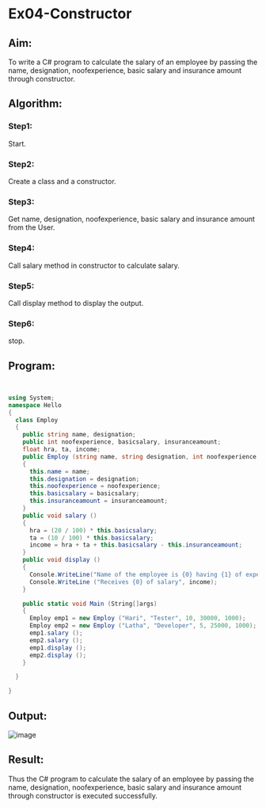 # Ex04-Constructor
## Aim:
 To write a C# program to calculate the salary of an employee by passing the name, designation, noofexperience, basic salary and insurance amount through constructor.
 
## Algorithm:

### Step1:

Start.

### Step2:

Create a class and a constructor.

### Step3:

Get name, designation, noofexperience, basic salary and insurance amount from the User.

### Step4:

Call salary method in constructor to calculate salary.

### Step5:

Call display method to display the output.

### Step6:

stop.


## Program:
``` c#


using System;
namespace Hello
{
  class Employ
  {
    public string name, designation;
    public int noofexperience, basicsalary, insuranceamount;
    float hra, ta, income;
    public Employ (string name, string designation, int noofexperience,int basicsalary, int insuranceamount)
    {
      this.name = name;
      this.designation = designation;
      this.noofexperience = noofexperience;
      this.basicsalary = basicsalary;
      this.insuranceamount = insuranceamount;
    }
    public void salary ()
    {
      hra = (20 / 100) * this.basicsalary;
      ta = (10 / 100) * this.basicsalary;
      income = hra + ta + this.basicsalary - this.insuranceamount;
    }
    public void display ()
    {
      Console.WriteLine("Name of the employee is {0} having {1} of experience, working as {2}",this.name, this.noofexperience, this.designation);
      Console.WriteLine ("Receives {0} of salary", income);
    }

    public static void Main (String[]args)
    {
      Employ emp1 = new Employ ("Hari", "Tester", 10, 30000, 1000);
      Employ emp2 = new Employ ("Latha", "Developer", 5, 25000, 1000);
      emp1.salary ();
      emp2.salary ();
      emp1.display ();
      emp2.display ();
    }

  }

}

```
 
## Output:

![image](https://user-images.githubusercontent.com/102652887/167234655-64dc34c7-b24d-4f1c-aa13-59dba4ea2b0c.png)

## Result:

Thus the C# program to calculate the salary of an employee by passing the name, designation, noofexperience, basic salary and insurance amount through constructor is executed successfully.
